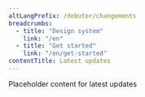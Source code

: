 ```yaml
---
altLangPrefix: /debuter/changements
breadcrumbs:
  - title: "Design system"
    link: "/en"
  - title: "Get started"
    link: "/en/get-started"
contentTitle: Latest updates
---
```

<p>Placeholder content for latest updates</p>
